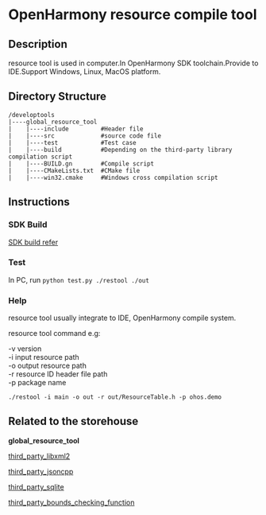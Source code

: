 # OpenHarmony resource compile tool  

## Description
resource tool is used in computer.In OpenHarmony SDK toolchain.Provide to IDE.Support Windows, Linux, MacOS platform.

## Directory Structure

```
/developtools
|----global_resource_tool
|    |----include         #Header file
|    |----src             #source code file
|    |----test            #Test case
|    |----build           #Depending on the third-party library compilation script
|    |----BUILD.gn        #Compile script
|    |----CMakeLists.txt  #CMake file
|    |----win32.cmake     #Windows cross compilation script
```

## Instructions

### SDK Build

[SDK build refer](https://gitee.com/openharmony/build/blob/master/README.md)

### Test

In PC, run `python test.py ./restool ./out`  

### Help

resource tool usually integrate to IDE, OpenHarmony compile system.

resource tool command e.g:  

-v version  
-i input resource path  
-o output resource path  
-r resource ID header file path  
-p package name  

`./restool -i main -o out -r out/ResourceTable.h -p ohos.demo`  

##  Related to the storehouse

**global_resource_tool**

[third_party_libxml2](https://gitee.com/openharmony/third_party_libxml2/README.md)

[third_party_jsoncpp](https://gitee.com/openharmony/third_party_jsoncpp/README.md)

[third_party_sqlite](https://gitee.com/openharmony/third_party_sqlite/README.md)

[third_party_bounds_checking_function](https://gitee.com/openharmony/third_party_bounds_checking_function/README.md)

